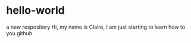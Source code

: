 # hello-world
a new respository
Hi, my name is Claire, I am just starting to learn how to you github.
